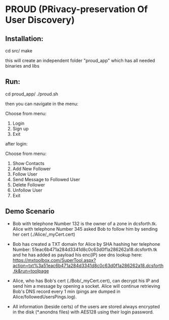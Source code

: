 # PROUD (PRivacy-preservation Of User Discovery)

Installation:
---------------------
cd src/
make

this will create an independent folder "proud_app" which has all needed binaries and libs

Run:
---------------------
cd proud_app/
./proud.sh

then you can navigate in the menu:

Choose from menu:
1. Login
2. Sign up
3. Exit

after login:

Choose from menu:
1. Show Contacts
2. Add New Follower
3. Follow User
4. Send Message to Followed User
5. Delete Follower
6. Unfollow User
7. Exit

Demo Scenario
---------------------
 
- Bob with telephone Number 132 is the owner of a zone in dcsforth.tk.
Alice with telephone Number 345 asked Bob to follow him by sending her cert (./Alice/_myCert.cert)

- Bob has created a TXT domain for Alice by SHA hashing her telephone Number: 51eac6b471a284d3341d8c0c63d0f1a286262a18.dcsforth.tk and he has added as payload his enc(IP)
see dns lookup here: https://mxtoolbox.com/SuperTool.aspx?action=txt%3a51eac6b471a284d3341d8c0c63d0f1a286262a18.dcsforth.tk&run=toolpage

- Alice, who has Bob's cert (./Bob/_myCert.cert), can decrypt his IP and send him a message by opening a socket. Alice will continue retrieving Bob's DNS record every 1 min (pings are dumped in Alice/followedUsersPings.log).

- All information (beside certs) of the users are stored always encrypted in the disk (*.anondns files) with AES128 using their login password.
